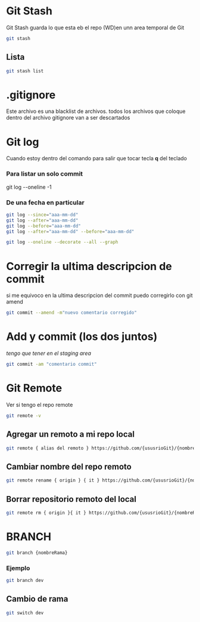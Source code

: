 # Git Stash
Git Stash guarda lo que esta eb el repo (WD)en unn area temporal de Git

```bash
git stash
```

## Lista 

```bash
git stash list
```

# .gitignore
Este archivo es una blacklist de archivos.
todos los archivos que coloque dentro del archivo gitignore van a ser descartados

# Git log
Cuando estoy dentro del comando para salir que tocar tecla **q** del teclado

### Para listar un solo commit
git log --oneline -1

### De una fecha en particular
```bash
git log --since="aaa-mm-dd"
git log --after="aaa-mm-dd"
git log --before="aaa-mm-dd"
git log --after="aaa-mm-dd" --before="aaa-mm-dd"
```

```bash
git log --oneline --decorate --all --graph
```

# Corregir la ultima descripcion de commit
si me equivoco en la ultima descripcion del commit puedo corregirlo con git amend

```bash
git commit --amend -m"nuevo comentario corregido"
```

# Add y commit (los dos juntos)
*tengo que tener en el staging area*

```bash
git commit -am "comentario commit"
```

# Git Remote
Ver si tengo el repo remote

```bash
git remote -v
```
## Agregar un remoto a mi repo local
```bash
git remote { alias del remoto } https://github.com/{ususrioGit}/{nombreRepo}
```
## Cambiar nombre del repo remoto
```bash
git remote rename { origin } { it } https://github.com/{ususrioGit}/{nombreRepo}
```
## Borrar repositorio remoto del local
```bash
git remote rm { origin }{ it } https://github.com/{ususrioGit}/{nombreRepo}
```

# BRANCH

```bash
git branch {nombreRama}
```

### Ejemplo
```bash
git branch dev
```

## Cambio de rama
```bash
git switch dev
```


